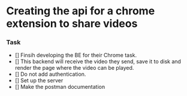 # Creating the api for a chrome extension to share videos 

### Task
- [] Finsih developing the BE for their Chrome task. 
- [] This backend will receive the video they send, save it to disk and render the page where the     video can be played. 
- [] Do not add authentication. 
- [] Set up the server 
- [] Make the postman documentation 
